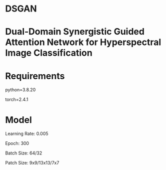 # DSGAN
# Dual-Domain Synergistic Guided Attention Network for Hyperspectral Image Classification
# Requirements
python=3.8.20

torch=2.4.1
# Model
Learning Rate: 0.005

Epoch: 300

Batch Size: 64/32

Patch Size: 9x9/13x13/7x7
